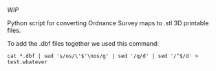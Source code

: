 *WIP*

Python script for converting Ordnance Survey maps to .stl 3D printable files.

To add the .dbf files together we used this command:

    cat *.dbf | sed 's/os/\'$'\nos/g' | sed '/q/d' | sed '/^$/d' > test.whatever
